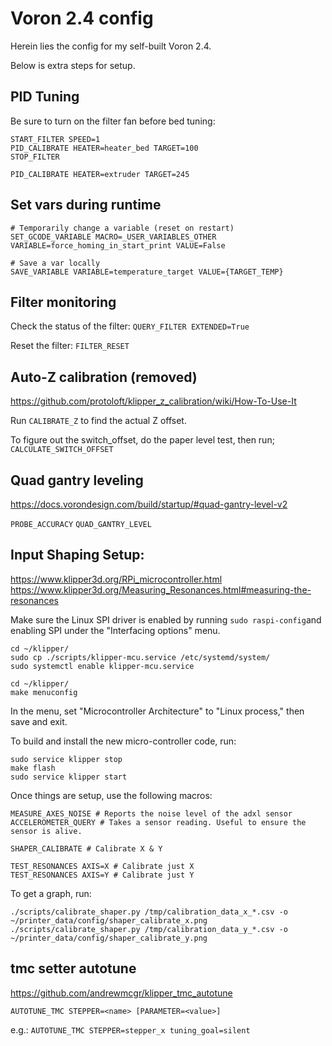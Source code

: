 # Voron 2.4 config

Herein lies the config for my self-built Voron 2.4.

Below is extra steps for setup.

## PID Tuning

Be sure to turn on the filter fan before bed tuning:
```
START_FILTER SPEED=1
PID_CALIBRATE HEATER=heater_bed TARGET=100
STOP_FILTER

PID_CALIBRATE HEATER=extruder TARGET=245
```

## Set vars during runtime

```
# Temporarily change a variable (reset on restart)
SET_GCODE_VARIABLE MACRO=_USER_VARIABLES_OTHER VARIABLE=force_homing_in_start_print VALUE=False

# Save a var locally
SAVE_VARIABLE VARIABLE=temperature_target VALUE={TARGET_TEMP}
```

## Filter monitoring

Check the status of the filter:
`QUERY_FILTER EXTENDED=True`

Reset the filter:
`FILTER_RESET`

## Auto-Z calibration (removed)

https://github.com/protoloft/klipper_z_calibration/wiki/How-To-Use-It

Run `CALIBRATE_Z` to find the actual Z offset.

To figure out the switch_offset, do the paper level test, then run;
`CALCULATE_SWITCH_OFFSET`

## Quad gantry leveling

https://docs.vorondesign.com/build/startup/#quad-gantry-level-v2

`PROBE_ACCURACY`
`QUAD_GANTRY_LEVEL`

## Input Shaping Setup:

https://www.klipper3d.org/RPi_microcontroller.html
https://www.klipper3d.org/Measuring_Resonances.html#measuring-the-resonances

Make sure the Linux SPI driver is enabled by running `sudo raspi-config`and
enabling SPI under the "Interfacing options" menu.

```
cd ~/klipper/
sudo cp ./scripts/klipper-mcu.service /etc/systemd/system/
sudo systemctl enable klipper-mcu.service
```

```
cd ~/klipper/
make menuconfig
```

In the menu, set "Microcontroller Architecture" to "Linux process," then save and exit.

To build and install the new micro-controller code, run:
```
sudo service klipper stop
make flash
sudo service klipper start
```

Once things are setup, use the following macros:
```
MEASURE_AXES_NOISE # Reports the noise level of the adxl sensor
ACCELEROMETER_QUERY # Takes a sensor reading. Useful to ensure the sensor is alive.

SHAPER_CALIBRATE # Calibrate X & Y

TEST_RESONANCES AXIS=X # Calibrate just X
TEST_RESONANCES AXIS=Y # Calibrate just Y
```

To get a graph, run:
```
./scripts/calibrate_shaper.py /tmp/calibration_data_x_*.csv -o ~/printer_data/config/shaper_calibrate_x.png
./scripts/calibrate_shaper.py /tmp/calibration_data_y_*.csv -o ~/printer_data/config/shaper_calibrate_y.png
```

## tmc setter autotune

https://github.com/andrewmcgr/klipper_tmc_autotune

`AUTOTUNE_TMC STEPPER=<name> [PARAMETER=<value>]`

e.g.:
`AUTOTUNE_TMC STEPPER=stepper_x tuning_goal=silent`
